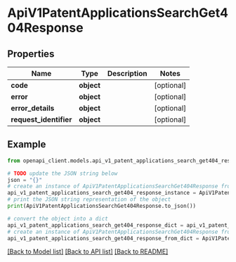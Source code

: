 # ApiV1PatentApplicationsSearchGet404Response


## Properties

Name | Type | Description | Notes
------------ | ------------- | ------------- | -------------
**code** | **object** |  | [optional] 
**error** | **object** |  | [optional] 
**error_details** | **object** |  | [optional] 
**request_identifier** | **object** |  | [optional] 

## Example

```python
from openapi_client.models.api_v1_patent_applications_search_get404_response import ApiV1PatentApplicationsSearchGet404Response

# TODO update the JSON string below
json = "{}"
# create an instance of ApiV1PatentApplicationsSearchGet404Response from a JSON string
api_v1_patent_applications_search_get404_response_instance = ApiV1PatentApplicationsSearchGet404Response.from_json(json)
# print the JSON string representation of the object
print(ApiV1PatentApplicationsSearchGet404Response.to_json())

# convert the object into a dict
api_v1_patent_applications_search_get404_response_dict = api_v1_patent_applications_search_get404_response_instance.to_dict()
# create an instance of ApiV1PatentApplicationsSearchGet404Response from a dict
api_v1_patent_applications_search_get404_response_from_dict = ApiV1PatentApplicationsSearchGet404Response.from_dict(api_v1_patent_applications_search_get404_response_dict)
```
[[Back to Model list]](../README.md#documentation-for-models) [[Back to API list]](../README.md#documentation-for-api-endpoints) [[Back to README]](../README.md)


